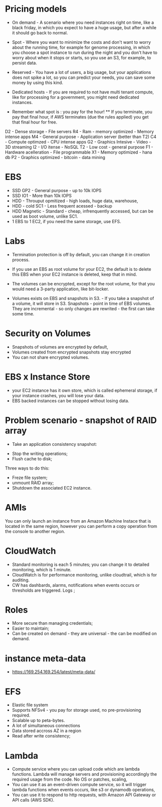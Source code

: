 # Pricing models
* On demand - A scenario where you need instances right on time, like a black friday, in which you expect to have a huge usage, but after a while it should go back to normal.
* Spot - Where you want to minimize the costs and don't want to worry about the running time, for example for genome processing, in which you choose a spot instance to run during the night and you don't have to worry about when it stops or starts, so you use an S3, for example, to persist data.
* Reserved - You have a lot of users, a big usage, but your applications does not spike a lot, so you can predict your needs, you can save some money by using this kind.
* Dedicated hosts - If you are required to not have multi tenant compute, like for processing for a government, you might need dedicated instances.

* Remember what spot is : you pay for the hour! 
** If you terminate, you pay that final hour, if AWS terminates (due the rules applied) you get that final hour for free.

D2 - Dense storage - File servers
R4 - Ram - memory optimized - Memory intense apps
M4 - General purpose - Application server (better than T2)
C4 - Compute optimzed - CPU intense apps
G2 - Graphics Intesive - Video - 3D streaming
I2 - I/O itense - NoSQL
T2 - Low cost - general purpose
F1 - Hardware acelleration - File programmable
X1 - Memory optimized - hana db
P2 - Graphics optimized - bitcoin - data mining

# EBS
* SSD GP2 - General purpose - up to 10k IOPS
* SSD IO1 - More than 10k IOPS
* HDD - Throuput opmitized - high loads, huge data, warehouse, 
* HDD - cold SC1 - Less frequent acessed - backup
* HDD Magnetic - Standard - cheap, infrenquently accessed, but can be used as boot volume, unlike SC1.
* 1 EBS to 1 EC2, if you need the same storage, use EFS.

# Labs
* Termination protection is off by default, you can change it in creation process.
* If you use an EBS as root volume for your EC2, the default is to delete this EBS when your EC2 instance is deleted, keep that in mind.
* The volumes can be encrypted, except for the root volume, for that you would need a 3-party application, like bit-locker.

* Volumes exists on EBS and snapshots in S3. - If you take a snapshot of a volume, it will store in S3.
Snapshots - point in time of EBS volumes.
They are incremental - so only changes are rewrited - the first can take some time.

# Security on Volumes
* Snapshots of volumes are encrypted by default,
* Volumes created from encrypted snapshots stay encrypted
* You can not share encrypted volumes.

# EBS x Instance Store
* your EC2 instance has it own store, which is called ephemeral storage, if your instance crashes, you will lose your data. 
* EBS backed instances can be stopped without losing data.


# Problem scenario - snapshot of RAID array
* Take an application consistency snapshot:
- Stop the writing operations;
- Flush cache to disk;

Three ways to do this:
- Freze file system;
- unmount RAID array;
- Shutdown the associated EC2 instance.

# AMIs
You can only launch an instance from an Amazon Machine Instace that is located in the same region, however you can perform a copy operation from the console to another region.

# CloudWatch
* Standard monitoring is each 5 minutes; you can change it to detailed monitoring, which is 1 minute.
* CloudWatch is for performance monitoring, unlike cloudtrail, which is for auditing.
* CW has dashbards, alarms, notifications when events occurs or thresholds are triggered. Logs ;

# Roles
* More secure than managing credentials;
* Easier to maintain;
* Can be created on demand - they are universal - the can be modified on demand.

# instance meta-data
* https://169.254.169.254/latest/meta-data/

# EFS
* Elastic file system
* Supports NFSv4 - you pay for storage used, no pre-provisioning required.
* Scalable up to peta-bytes.
* A lot of simultaneous connections
* Data stored accross AZ in a region
* Read after write consistency;


# Lambda
* Compute service where you can upload code which are lambda functions. Lambda will manage servers and provisioning accordingly the required usage from the code. 
No OS or patches, scaling, 
* You can use it as an event-driven compute service, so it will trigger lambda functions when events occurs, like s3 or dynamodb operations, 
* You can use it to respond to http requests, with Amazon API Gateway or API calls (AWS SDK).





























